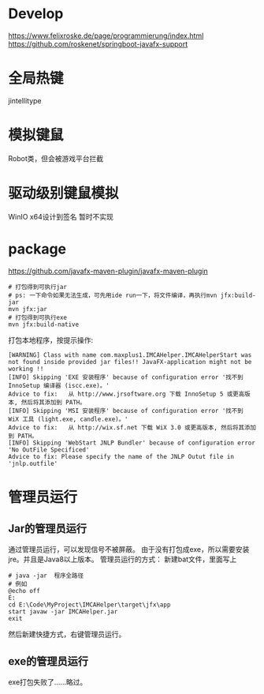 # Develop
https://www.felixroske.de/page/programmierung/index.html
https://github.com/roskenet/springboot-javafx-support


# 全局热键
jintellitype

# 模拟键鼠
Robot类，但会被游戏平台拦截

# 驱动级别键鼠模拟
WinIO x64设计到签名  暂时不实现

# package
https://github.com/javafx-maven-plugin/javafx-maven-plugin
```shell
# 打包得到可执行jar
# ps: 一下命令如果无法生成，可先用ide run一下，将文件编译，再执行mvn jfx:build-jar
mvn jfx:jar
# 打包得到可执行exe
mvn jfx:build-native
```
打包本地程序，按提示操作:
```$xslt
[WARNING] Class with name com.maxplus1.IMCAHelper.IMCAHelperStart was not found inside provided jar files!! JavaFX-application might not be working !!
[INFO] Skipping 'EXE 安装程序' because of configuration error '找不到 InnoSetup 编译器 (iscc.exe)。'
Advice to fix:   从 http://www.jrsoftware.org 下载 InnoSetup 5 或更高版本, 然后将其添加到 PATH。
[INFO] Skipping 'MSI 安装程序' because of configuration error '找不到 WiX 工具 (light.exe, candle.exe)。'
Advice to fix:   从 http://wix.sf.net 下载 WiX 3.0 或更高版本, 然后将其添加到 PATH。
[INFO] Skipping 'WebStart JNLP Bundler' because of configuration error 'No OutFile Specificed'
Advice to fix: Please specify the name of the JNLP Outut file in 'jnlp.outfile'
```


# 管理员运行
## Jar的管理员运行
通过管理员运行，可以发现信号不被屏蔽。
由于没有打包成exe，所以需要安装jre。并且是Java8以上版本。
管理员运行的方式：
新建bat文件，里面写上
```shell
# java -jar  程序全路径
# 例如
@echo off
E:
cd E:\Code\MyProject\IMCAHelper\target\jfx\app
start javaw -jar IMCAHelper.jar
exit
```
然后新建快捷方式，右键管理员运行。

## exe的管理员运行
exe打包失败了……略过。